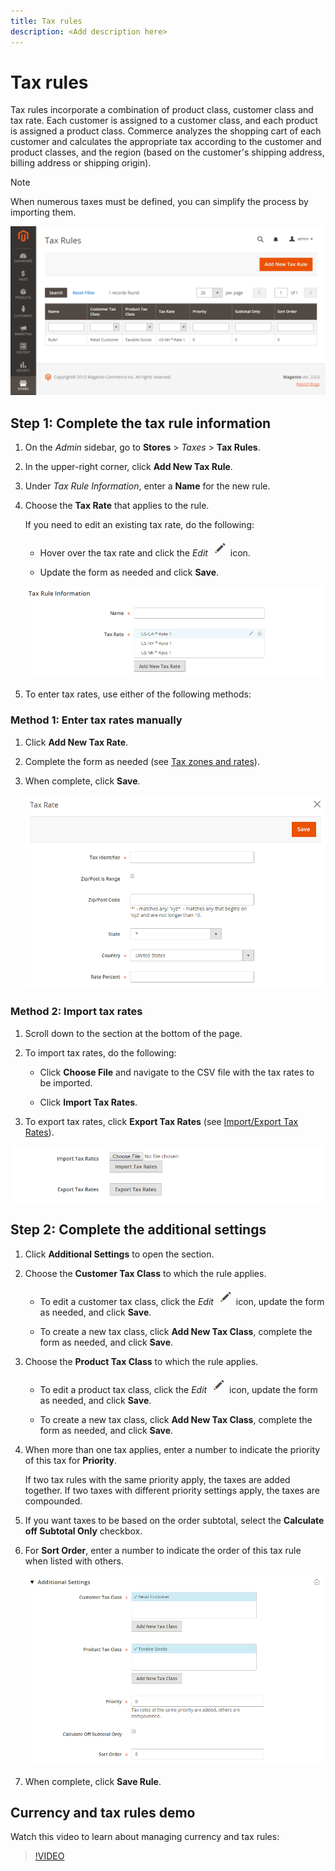 ```yaml
---
title: Tax rules
description: <Add description here>
---
```

# Tax rules

Tax rules incorporate a combination of product class, customer class and tax rate. Each customer is assigned to a customer class, and each product is assigned a product class. Commerce analyzes the shopping cart of each customer and calculates the appropriate tax according to the customer and product classes, and the region (based on the customer's shipping address, billing address or shipping origin).

>[!NOTE]
>
>When numerous taxes must be defined, you can simplify the process by importing them.

![Tax Rules](./assets/tax-rules.png)<!-- zoom -->

## Step 1: Complete the tax rule information

1. On the _Admin_ sidebar, go to **Stores** > _Taxes_ > **Tax Rules**.

1. In the upper-right corner, click **Add New Tax Rule**.

1. Under _Tax Rule Information_, enter a **Name** for the new rule.

1. Choose the **Tax Rate** that applies to the rule.

   If you need to edit an existing tax rate, do the following:

   - Hover over the tax rate and click the _Edit_ ![Pencil icon](../assets/icon-edit-pencil.png) icon.

   - Update the form as needed and click **Save**.

   ![Tax Rule Information](./assets/tax-rule-information.png)<!-- zoom -->

1. To enter tax rates, use either of the following methods:

### Method 1: Enter tax rates manually

1. Click **Add New Tax Rate**.

1. Complete the form as needed (see [Tax zones and rates](tax-zones-rates.md)).

1. When complete, click **Save**.

   ![New Tax Rate](./assets/tax-rate-create-new.png)<!-- zoom -->

### Method 2: Import tax rates

1. Scroll down to the section at the bottom of the page.

1. To import tax rates, do the following:

   - Click **Choose File** and navigate to the CSV file with the tax rates to be imported.

   - Click **Import Tax Rates**.

1. To export tax rates, click **Export Tax Rates** (see [Import/Export Tax Rates](https://docs.magento.com/user-guide/system/data-transfer-tax-rates.html)).

![Import / Export Tax Rates](./assets/tax-rule-new-import-export.png)<!-- zoom -->

## Step 2: Complete the additional settings

1. Click **Additional Settings** to open the section.

1. Choose the **Customer Tax Class** to which the rule applies.

   - To edit a customer tax class, click the _Edit_ ![Pencil icon](../assets/icon-edit-pencil.png) icon, update the form as needed, and click **Save**.

   - To create a new tax class, click **Add New Tax Class**, complete the form as needed, and click **Save**.

1. Choose the **Product Tax Class** to which the rule applies.

   - To edit a product tax class, click the _Edit_ ![Pencil icon](../assets/icon-edit-pencil.png) icon, update the form as needed, and click **Save**.

   - To create a new tax class, click **Add New Tax Class**, complete the form as needed, and click **Save**.

1. When more than one tax applies, enter a number to indicate the priority of this tax for **Priority**.

   If two tax rules with the same priority apply, the taxes are added together. If two taxes with different priority settings apply, the taxes are compounded.

1. If you want taxes to be based on the order subtotal, select the **Calculate off Subtotal Only** checkbox.

1. For **Sort Order**, enter a number to indicate the order of this tax rule when listed with others.

   ![Additional Settings](./assets/tax-rule-new-additional-settings.png)<!-- zoom -->

1. When complete, click **Save Rule**.

## Currency and tax rules demo

Watch this video to learn about managing currency and tax rules:

>[!VIDEO](https://video.tv.adobe.com/v/343657/?quality=12)